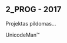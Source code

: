 2_PROG - 2017
----------------
Projektas pildomas...

         

          
          
          
          
          
          
          
           
           
           
           
           
           
           
           
           
           
           
           
           
           
           
   UnicodeMan™
